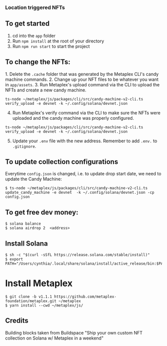 ### Location triggered NFTs

## To get started
1. cd into the `app` folder
2. Run `npm install` at the root of your directory
3. Run `npm run start` to start the project

## To change the NFTs:
​​1. Delete the `.cache` folder that was generated by the Metaplex CLI's candy machine commands.
2. Change up your NFT files to be whatever you want in `app/assets`.
3. Run Metaplex's upload command via the CLI to upload the NFTs and create a new candy machine.
```
ts-node ~/metaplex/js/packages/cli/src/candy-machine-v2-cli.ts verify_upload -e devnet -k ~/.config/solana/devnet.json
```
4. Run Metaplex's verify command via the CLI to make sure the NFTs were uploaded and the candy machine was properly configured.
```
ts-node ~/metaplex/js/packages/cli/src/candy-machine-v2-cli.ts verify_upload -e devnet -k ~/.config/solana/devnet.json
```
5. Update your `.env` file with the new address.  Remember to add `.env.` to `.gitignore`.

## To update collection configurations
Everytime `config.json` is changed, i.e. to update drop start date, we need to update the Candy Machine:
```
$ ts-node ~/metaplex/js/packages/cli/src/candy-machine-v2-cli.ts update_candy_machine -e devnet  -k ~/.config/solana/devnet.json -cp config.json
```

## To get free dev money:
```
$ solana balance
$ solana airdrop 2  <address>
```
## Install Solana
```
$ sh -c "$(curl -sSfL https://release.solana.com/stable/install)"
$ export PATH="/Users/cynthia/.local/share/solana/install/active_release/bin:$PATH"
```

# Install Metaplex
```
$ git clone -b v1.1.1 https://github.com/metaplex-foundation/metaplex.git ~/metaplex
$ yarn install --cwd ~/metaplex/js/
```

## Credits
Building blocks taken from Buildspace "Ship your own custom NFT collection on Solana w/ Metaplex in a weekend"
